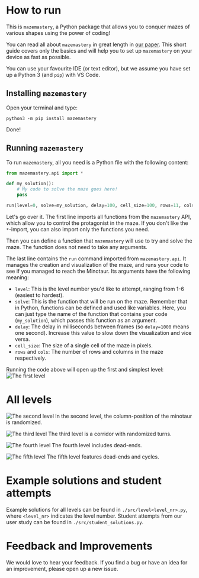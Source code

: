 # How to run
This is `mazemastery`, a Python package that allows you to conquer mazes of various shapes using the power of coding!

You can read all about `mazemastery` in great length in [our paper](https://zenodo.org/records/8431922). This short guide covers only the basics and will help you to set up `mazemastery` on your device as fast as possible.

You can use your favourite IDE (or text editor), but we assume you have set up a Python 3 (and `pip`) with VS Code.

## Installing `mazemastery`
Open your terminal and type:
```
python3 -m pip install mazemastery
```
Done!

## Running `mazemastery`
To run `mazemastery`, all you need is a Python file with the following content:
```python
from mazemastery.api import *

def my_solution():
    # My code to solve the maze goes here!
    pass

run(level=0, solve=my_solution, delay=100, cell_size=100, rows=11, cols=11)
```
Let's go over it. The first line imports all functions from the `mazemastery` API, which allow you to control the protagonist in the maze. If you don't like the `*`-import, you can also import only the functions you need.

Then you can define a function that `mazemastery` will use to try and solve the maze. The function does not need to take any arguments.

The last line contains the `run` command imported from `mazemastery.api`. It manages the creation and visualization of the maze, and runs your code to see if you managed to reach the Minotaur. Its arguments have the following meaning:
- `level`: This is the level number you'd like to attempt, ranging from 1-6 (easiest to hardest).
- `solve`: This is the function that will be run on the maze. Remember that in Python, functions can be defined and used like variables. Here, you can just type the name of the function that contains your code (`my_solution`), which passes this function as an argument.
- `delay`: The delay in milliseconds between frames (so `delay=1000` means one second). Increase this value to slow down the visualization and vice versa.
- `cell_size`: The size of a single cell of the maze in pixels.
- `rows` and `cols`: The number of rows and columns in the maze respectively.

Running the code above will open up the first and simplest level:
![The first level](figures/level1.png)

# All levels
![The second level](figures/level2.png)
In the second level, the column-position of the minotaur is randomized.

![The third level](figures/level3.png)
The third level is a corridor with randomized turns.

![The fourth level](figures/level4.png)
The fourth level includes dead-ends.

![The fifth level](figures/level5.png)
The fifth level features dead-ends and cycles.

# Example solutions and student attempts
Example solutions for all levels can be found in `./src/level<level_nr>.py`, where `<level_nr>` indicates the level number. Student attempts from our user study can be found in `./src/student_solutions.py`.

# Feedback and Improvements
We would love to hear your feedback. If you find a bug or have an idea for an improvement, please open up a new issue.

